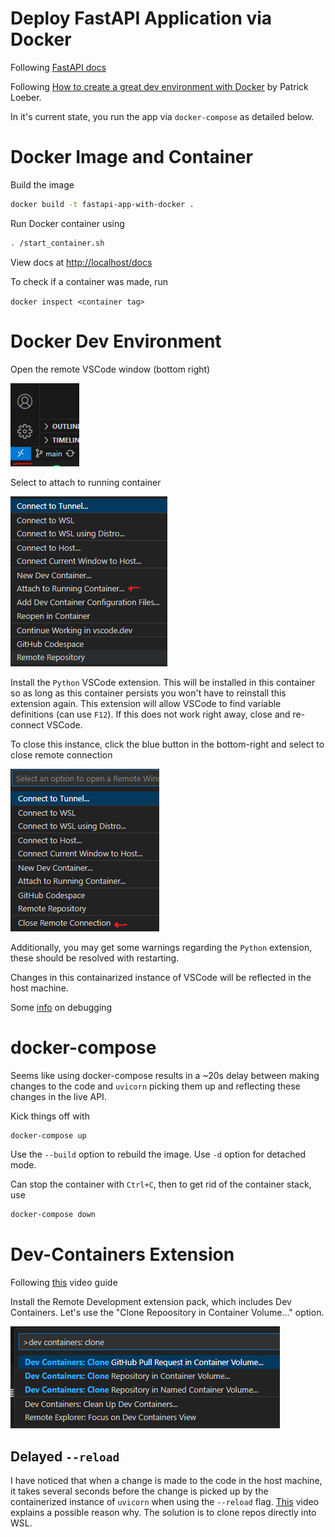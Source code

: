Deploy FastAPI Application via Docker
=====================================

Following [FastAPI docs](https://fastapi.tiangolo.com/deployment/docker/)

Following [How to create a great dev environment with Docker](https://youtu.be/0H2miBK_gAk?si=lllFonixFqUq58Eq) by Patrick Loeber.

In it's current state, you run the app via `docker-compose` as detailed below.

# Docker Image and Container

Build the image

```bash
docker build -t fastapi-app-with-docker .
```

Run Docker container using

```bash
. /start_container.sh
```

View docs at [http://localhost/docs](http://localhost/docs)

To check if a container was made, run

`docker inspect <container tag>`

# Docker Dev Environment

Open the remote VSCode window (bottom right)

![1705428379359](image/README/1705428379359.png)

Select to attach to running container

![1705428498357](image/README/1705428498357.png)

Install the `Python` VSCode extension. This will be installed in this container so as long as this container persists you won't have to reinstall this extension again. This extension will allow VSCode to find variable definitions (can use `F12`). If this does not work right away, close and re-connect VSCode.

To close this instance, click the blue button in the bottom-right and select to close remote connection

![1705428901931](image/README/1705428901931.png)

Additionally, you may get some warnings regarding the `Python` extension, these should be resolved with restarting.

Changes in this containarized instance of VSCode will be reflected in the host machine.

Some [info](https://github.com/patrickloeber/python-docker-tutorial/tree/main/dev-environment#7-debug-python-code-inside-a-container) on debugging

# docker-compose

Seems like using docker-compose results in a ~20s delay between making changes to the code and `uvicorn` picking them up and reflecting these changes in the live API.

Kick things off with

```bash
docker-compose up
```

Use the `--build` option to rebuild the image. Use `-d` option for detached mode.

Can stop the container with `Ctrl+C`, then to get rid of the container stack, use

```bash
docker-compose down
```

# Dev-Containers Extension
Following [this](https://youtu.be/SDa3v4Quj7Y?si=d_Xm9Kh_TnlIWXoJ) video guide

Install the Remote Development extension pack, which includes Dev Containers. Let's use the "Clone Repoository in Container Volume..." option.

![1705460722378](image/README/1705460722378.png)

## Delayed `--reload`
I have noticed that when a change is made to the code in the host machine, it takes several seconds before the change is picked up by the containerized instance of `uvicorn` when using the `--reload` flag. [This](https://youtu.be/SDa3v4Quj7Y?si=IauV72FmPa4kyS8r&t=384) video explains a possible reason why. The solution is to clone repos directly into WSL.